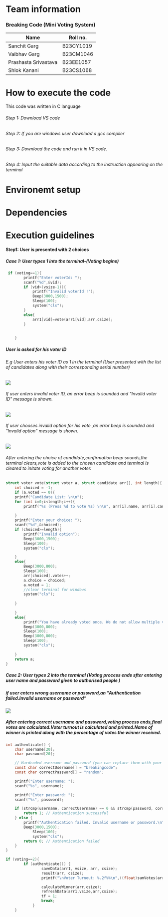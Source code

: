 # Team information 
###  Breaking Code (Mini Voting System)
|Name|Roll no.|
|-------|-------|
|Sanchit Garg|B23CY1019|
|Vaibhav Garg|B23CM1046|
|Prashasta Srivastava|B23EE1057|
|Shlok Kanani|B23CS1068|
# How to execute the code 
This code was written in C language
###### Step 1: Download VS code
###### Step 2: If you are windows user download a gcc compiler
###### Step 3: Download the code and run it in VS code.
###### Step 4: Input the suitable data according to the instruction appearing on the terminal
# Environemt setup

# Dependencies

# Execution guidelines
#### Step1: User is presented with 2 choices
##### Case 1: User types 1 into the terminal-(Voting begins)
```c
 if (voting==1){
        printf("Enter voterId: ");
        scanf("%d",&vid);
        if (vid>(vsize-1)){
            printf("Invalid voterId !");
            Beep(3000,1500);
            Sleep(100);
            system("cls");
        }
        else{
            arr1[vid]=vote(arr1[vid],arr,csize);
        }
        
        
    }
```
##### User is asked for his voter ID
###### E.g User enters his voter ID as 1 in the terminal (User presented with the list of candidates along with their corresponding serial number)
![](screenshots/3dec,jpg.jpg)
###### If user enters invalid voter ID, an error beep is sounded and "Invalid voter ID" message is shown.
![](screenshots/3dec.png)
###### If user chooses invalid option for his vote ,an error beep is sounded and "Invalid option" message is shown.
![](screenshots/3dec2.png)
###### After entering the choice of candidate,confirmation beep sounds,the terminal clears,vote is added to the chosen candidate and terminal is cleared to initate voting for another voter.
```c
struct voter vote(struct voter a, struct candidate arr[], int length){
    int choiced = -1;
    if (a.voted == 0){
    printf("Candidate List: \n\n");
    for (int i=0;i<length;i++){
        printf("%s (Press %d to vote %s) \n\n", arr[i].name, arr[i].candId,arr[i].name);
        
    }
    printf("Enter your choice: ");
    scanf("%d",&choiced);
    if (choiced>=length){
        printf("Invalid option");
        Beep(3000,1500);
        Sleep(100);
        system("cls");

    }
    else{
        Beep(3000,800);
        Sleep(100);
        arr[choiced].votes++;
        a.choice = choiced;
        a.voted = 1;
        //clear terminal for windows
        system("cls");
        
    }
    
    }
    else{
        printf("You have already voted once. We do not allow multiple votes !");
        Beep(3000,800);
        Sleep(100);
        Beep(3000,800);
        Sleep(100);
        system("cls");
        
    }
    return a;
}
```
##### Case 2: User types 2 into the terminal (Voting process ends sfter entering user name and password given to authorised people )
##### if user enters wrong username or password,an "Authentication failed.Invalid username or password"
![](screenshots/3dec3.png)
##### After entering correct username and password,voting process ends,final votes are calculated.Voter turnout is calculated and printed.Name of winner is printed along with the percentage of votes the winner received.
```c
int authenticate() {
    char username[20];
    char password[20];

    // Hardcoded username and password (you can replace them with your own)
    const char correctUsername[] = "breakingcode";
    const char correctPassword[] = "random";

    printf("Enter username: ");
    scanf("%s", username);

    printf("Enter password: ");
    scanf("%s", password);

    if (strcmp(username, correctUsername) == 0 && strcmp(password, correctPassword) == 0) {
        return 1; // Authentication successful
    } else {
        printf("Authentication failed. Invalid username or password.\n");
        Beep(3000,1500);
            Sleep(100);
            system("cls");
        return 0; // Authentication failed
    }
}
```
```c
if (voting==2){
        if (authenticate()) {
                saveData(arr1, vsize, arr, csize);
                result(arr, csize);
                printf("\nVoter Turnout: %.2f%%\n",((float)sumVotes(arr,csize)/vsize) * 100);

                calculateWinner(arr,csize);
                refreshData(arr1,vsize,arr,csize);
                tf = 1;
                break;
            }
    }
```

